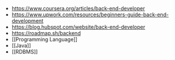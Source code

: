 - https://www.coursera.org/articles/back-end-developer
- https://www.upwork.com/resources/beginners-guide-back-end-development
- https://blog.hubspot.com/website/back-end-developer
- https://roadmap.sh/backend
- [[Programming Language]]
- [[Java]]
- [[RDBMS]]